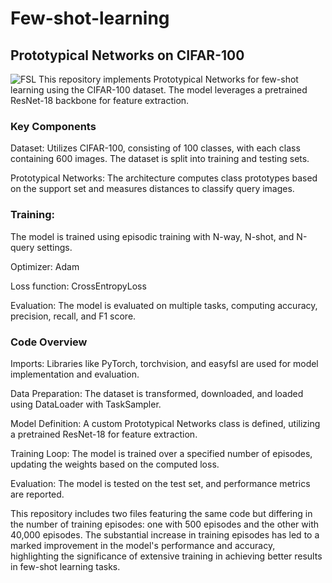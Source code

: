 # Few-shot-learning


## Prototypical Networks on CIFAR-100
![FSL](https://github.com/user-attachments/assets/2edda847-5220-4c49-bcc7-89ed46c8852f)
This repository implements Prototypical Networks for few-shot learning using the CIFAR-100 dataset. The model leverages a pretrained ResNet-18 backbone for feature extraction.

### Key Components
Dataset: Utilizes CIFAR-100, consisting of 100 classes, with each class containing 600 images. The dataset is split into training and testing sets.

Prototypical Networks: The architecture computes class prototypes based on the support set and measures distances to classify query images.

### Training:

The model is trained using episodic training with N-way, N-shot, and N-query settings.

Optimizer: Adam

Loss function: CrossEntropyLoss

Evaluation: The model is evaluated on multiple tasks, computing accuracy, precision, recall, and F1 score.

### Code Overview
Imports: Libraries like PyTorch, torchvision, and easyfsl are used for model implementation and evaluation.

Data Preparation: The dataset is transformed, downloaded, and loaded using DataLoader with TaskSampler.

Model Definition: A custom Prototypical Networks class is defined, utilizing a pretrained ResNet-18 for feature extraction.

Training Loop: The model is trained over a specified number of episodes, updating the weights based on the computed loss.

Evaluation: The model is tested on the test set, and performance metrics are reported.


This repository includes two files featuring the same code but differing in the number of training episodes: one with 500 episodes and the other with 40,000 episodes. The substantial increase in training episodes has led to a marked improvement in the model's performance and accuracy, highlighting the significance of extensive training in achieving better results in few-shot learning tasks.
